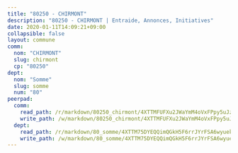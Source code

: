 ```yaml
---
title: "80250 - CHIRMONT"
description: "80250 - CHIRMONT | Entraide, Annonces, Initiatives"
date: 2020-01-11T14:09:21+09:00
collapsible: false
layout: commune
comm:
  nom: "CHIRMONT"
  slug: chirmont
  cp: "80250"
dept:
  nom: "Somme"
  slug: somme
  num: "80"
peerpad:
  comm:
    read_path: /r/markdown/80250_chirmont/4XTTMFUFXu2JWaYmM4oVxFPpy5uJzdCP7LMJ48VtF3FaLbP31
    write_path: /w/markdown/80250_chirmont/4XTTMFUFXu2JWaYmM4oVxFPpy5uJzdCP7LMJ48VtF3FaLbP31-K3TgTjcsPifpCe3TDSrhWnN8N4qdJDGRVXaFrUWkUes6neAyUJtSPzKHM4vNxFtadhnhkiybRugD2yckzdEKXJ4pz791FEjBACjQ6jQ1nxuiAcswTjjgeVPMoBZZyrKgzF3xSPa3
  dept:
    read_path: /r/markdown/80_somme/4XTTM75DYEQQimQGkH5F6rrJYrFSA6wyuekdgioEx7v45YjSw
    write_path: /w/markdown/80_somme/4XTTM75DYEQQimQGkH5F6rrJYrFSA6wyuekdgioEx7v45YjSw-K3TgTuB1DbUNHuFo9Fhh6JTUriPx8E5izGkmw9RSNTjUtMFPoZhqqp87szE8th3EytWSHGdhUuQUPjam8aJZh1SdH8pL3ibgUbMdNhU17kjAmSa49LMB2GjXvVwDVurE8mgce3XM
---
```


